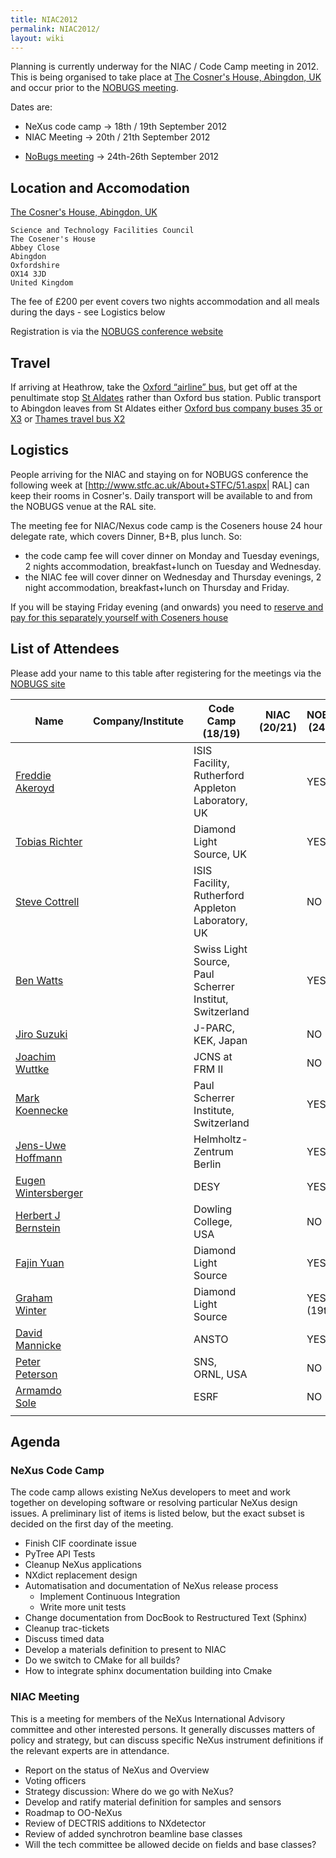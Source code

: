 ```yaml
---
title: NIAC2012
permalink: NIAC2012/
layout: wiki
---
```


Planning is currently underway for the NIAC / Code Camp meeting in 2012.
This is being organised to take place at [The Cosner's House, Abingdon,
UK](http://www.stfc.ac.uk/About+STFC/44.aspx) and occur prior to the
[NOBUGS meeting](http://www.nobugsconference.org/).

Dates are:

-   NeXus code camp -&gt; 18th / 19th September 2012
-   NIAC Meeting -&gt; 20th / 21th September 2012

<!-- -->

-   [NoBugs meeting](http://www.nobugsconference.org/Conferences) -&gt;
    24th-26th September 2012

Location and Accomodation
-------------------------

[The Cosner's House, Abingdon,
UK](http://www.stfc.ac.uk/About+STFC/44.aspx)

    Science and Technology Facilities Council
    The Cosener's House
    Abbey Close
    Abingdon
    Oxfordshire
    OX14 3JD
    United Kingdom

The fee of £200 per event covers two nights accommodation and all meals
during the days - see Logistics below

Registration is via the [NOBUGS conference
website](http://www.nobugs2012.org/NOBUGS/registration/NeXus.html)

Travel
------

If arriving at Heathrow, take the [Oxford “airline”
bus](http://www.oxfordbus.co.uk/main.php?page_id=24), but get off at the
penultimate stop [St
Aldates](http://www.oxfordbus.co.uk/content/img/cms/wtboxfordmap2100512.jpg)
rather than Oxford bus station. Public transport to Abingdon leaves from
St Aldates either [Oxford bus company buses 35 or
X3](http://www.oxfordbus.co.uk/main.php?page_id=21) or [Thames travel
bus X2](http://www.thames-travel.co.uk/timetables.htm)

Logistics
---------

People arriving for the NIAC and staying on for NOBUGS conference the
following week at \[<http://www.stfc.ac.uk/About+STFC/51.aspx>| RAL\]
can keep their rooms in Cosner's. Daily transport will be available to
and from the NOBUGS venue at the RAL site.

The meeting fee for NIAC/Nexus code camp is the Coseners house 24 hour
delegate rate, which covers Dinner, B+B, plus lunch. So:

-   the code camp fee will cover dinner on Monday and Tuesday evenings,
    2 nights accommodation, breakfast+lunch on Tuesday and Wednesday.
-   the NIAC fee will cover dinner on Wednesday and Thursday evenings, 2
    night accommodation, breakfast+lunch on Thursday and Friday.

If you will be staying Friday evening (and onwards) you need to [reserve
and pay for this separately yourself with Coseners
house](http://www.nobugs2012.org/NOBUGS/accommodation.html)

List of Attendees
-----------------

Please add your name to this table after registering for the meetings
via the [NOBUGS
site](http://www.nobugs2012.org/NOBUGS/registration/NeXus.html)

| Name                                                         | Company/Institute                                         | Code Camp (18/19) | NIAC (20/21) | NOBUGS (24-26) | Arrival date (accommodation needed from) | Departure date |
|--------------------------------------------------------------|-----------------------------------------------------------|-------------------|--------------|----------------|------------------------------------------|----------------|
| [Freddie Akeroyd](User%3AFreddie_Akeroyd "wikilink")         | | ISIS Facility, Rutherford Appleton Laboratory, UK       | | YES             | | YES        | | YES          | | Day attendee                           | | Day attendee |
| [Tobias Richter](User%3ATobias_Richter "wikilink")           | | Diamond Light Source, UK                                | | YES             | | YES        | | YES          | | Day attendee                           | | Day attendee |
| [Steve Cottrell](User%3ASteve_Cottrell "wikilink")           | | ISIS Facility, Rutherford Appleton Laboratory, UK       | | NO              | | YES        | | YES          | | Day attendee                           | | Day attendee |
| [Ben Watts](User%3ABen_Watts "wikilink")                     | | Swiss Light Source, Paul Scherrer Institut, Switzerland | | YES             | | YES        | | NO           | | 18/09/2012                             | | 22/09/2012   |
| [Jiro Suzuki](User%3AJiro_Suzuki "wikilink")                 | | J-PARC, KEK, Japan                                      | | NO              | | YES        | | YES          | | 19/09/2012                             | |              |
| [Joachim Wuttke](User%3AJoachim_Wuttke "wikilink")           | | JCNS at FRM II                                          | | NO              | | YES        | | YES          | | 19/09/2012                             | |              |
| [Mark Koennecke](User%3AMark_Koennecke "wikilink")           | | Paul Scherrer Institute, Switzerland                    | | YES             | | YES        | | YES          | | 17/09/2012                             | |              |
| [Jens-Uwe Hoffmann](User%3AJens-Uwe_Hoffmann "wikilink")     | | Helmholtz-Zentrum Berlin                                | | YES             | | YES        | | YES          | | 18/09/2012                             | |              |
| [Eugen Wintersberger](User%3AEugen_Wintersberger "wikilink") | | DESY                                                    | | YES             | | YES        | | YES          | | 17/09/2012                             | |              |
| [Herbert J Bernstein](User%3AHerbert_J_Bernstein "wikilink") | | Dowling College, USA                                    | | NO              | | YES        | | NO           | | 19/09/2012                             | | 21/09/2012   |
| [Fajin Yuan](User%3AFajin_Yuan "wikilink")                   | | Diamond Light Source                                    | | YES             | | YES        | | YES          | | Day attendee                           | | Day attendee |
| [Graham Winter](User%3AGraham_Winter "wikilink")             | | Diamond Light Source                                    | | YES (19th)      | | YES (20th) | | NO           | | Day attendee                           | | Day attendee |
| [David Mannicke](User%3ADavid_Mannicke "wikilink")           | | ANSTO                                                   | | YES             | | YES        | | YES          | | 17/09/2012                             | | 27/09/2012   |
| [Peter Peterson](User%3APeter_Peterson "wikilink")           | | SNS, ORNL, USA                                          | | NO              | | YES        | | YES          | | 19/09/2012                             | | 27/09/2012   |
| [Armamdo Sole](User%3AArmamdo_Sole "wikilink")               | | ESRF                                                    | | NO              | | YES        | | NO           | | 19/09/2012                             | | 22/09/2012   |
||

Agenda
------

### NeXus Code Camp

The code camp allows existing NeXus developers to meet and work together
on developing software or resolving particular NeXus design issues. A
preliminary list of items is listed below, but the exact subset is
decided on the first day of the meeting.

-   Finish CIF coordinate issue
-   PyTree API Tests
-   Cleanup NeXus applications
-   NXdict replacement design
-   Automatisation and documentation of NeXus release process
    -   Implement Continuous Integration
    -   Write more unit tests
-   Change documentation from DocBook to Restructured Text (Sphinx)
-   Cleanup trac-tickets
-   Discuss timed data
-   Develop a materials definition to present to NIAC
-   Do we switch to CMake for all builds?
-   How to integrate sphinx documentation building into Cmake

### NIAC Meeting

This is a meeting for members of the NeXus International Advisory
committee and other interested persons. It generally discusses matters
of policy and strategy, but can discuss specific NeXus instrument
definitions if the relevant experts are in attendance.

-   Report on the status of NeXus and Overview
-   Voting officers
-   Strategy discussion: Where do we go with NeXus?
-   Develop and ratify material definition for samples and sensors
-   Roadmap to OO-NeXus
-   Review of DECTRIS additions to NXdetector
-   Review of added synchrotron beamline base classes
-   Will the tech committee be allowed decide on fields and base
    classes?


